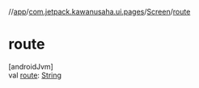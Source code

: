 //[app](../../../index.md)/[com.jetpack.kawanusaha.ui.pages](../index.md)/[Screen](index.md)/[route](route.md)

# route

[androidJvm]\
val [route](route.md): [String](https://kotlinlang.org/api/latest/jvm/stdlib/kotlin/-string/index.html)
